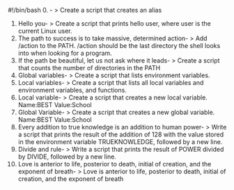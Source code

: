 #!/bin/bash
0. <o>- > Create a script that creates an alias
1. Hello you- > Create a script that prints hello user, where user is the current Linux user.
2. The path to success is to take massive, determined action- > Add /action to the PATH. /action should be the last directory the shell looks into when looking for a program.
3.  If the path be beautiful, let us not ask where it leads- > Create a script that counts the number of directories in the PATH
4. Global variables- > Create a script that lists environment variables.
5. Local variables- > Create a script that lists all local variables and environment variables, and functions.
6.  Local variable- > Create a script that creates a new local variable. Name:BEST Value:School
7. Global Variable- > Create a script that creates a new global variable. Name:BEST Value:School
8. Every addition to true knowledge is an addition to human power- > Write a script that prints the result of the addition of 128 with the value stored in the environment variable TRUEKNOWLEDGE, followed by a new line.
9. Divide and rule- > Write a script that prints the result of POWER divided by DIVIDE, followed by a new line.
10. Love is anterior to life, posterior to death, initial of creation, and the exponent of breath- > Love is anterior to life, posterior to death, initial of creation, and the exponent of breath 
